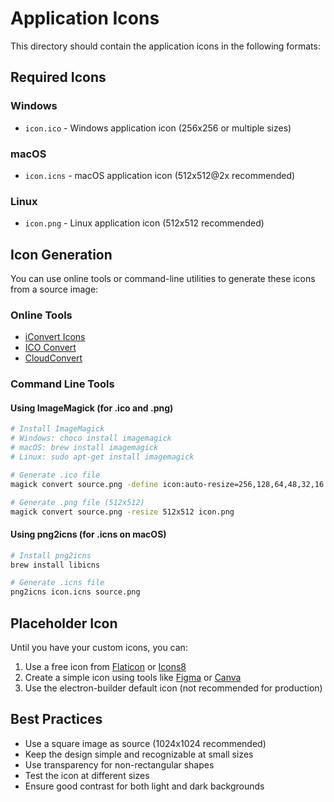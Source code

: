 # Application Icons

This directory should contain the application icons in the following formats:

## Required Icons

### Windows

- `icon.ico` - Windows application icon (256x256 or multiple sizes)

### macOS

- `icon.icns` - macOS application icon (512x512@2x recommended)

### Linux

- `icon.png` - Linux application icon (512x512 recommended)

## Icon Generation

You can use online tools or command-line utilities to generate these icons from a source image:

### Online Tools

- [iConvert Icons](https://iconverticons.com/online/)
- [ICO Convert](https://icoconvert.com/)
- [CloudConvert](https://cloudconvert.com/)

### Command Line Tools

#### Using ImageMagick (for .ico and .png)

```bash
# Install ImageMagick
# Windows: choco install imagemagick
# macOS: brew install imagemagick
# Linux: sudo apt-get install imagemagick

# Generate .ico file
magick convert source.png -define icon:auto-resize=256,128,64,48,32,16 icon.ico

# Generate .png file (512x512)
magick convert source.png -resize 512x512 icon.png
```

#### Using png2icns (for .icns on macOS)

```bash
# Install png2icns
brew install libicns

# Generate .icns file
png2icns icon.icns source.png
```

## Placeholder Icon

Until you have your custom icons, you can:

1. Use a free icon from [Flaticon](https://www.flaticon.com/) or [Icons8](https://icons8.com/)
2. Create a simple icon using tools like [Figma](https://www.figma.com/) or [Canva](https://www.canva.com/)
3. Use the electron-builder default icon (not recommended for production)

## Best Practices

- Use a square image as source (1024x1024 recommended)
- Keep the design simple and recognizable at small sizes
- Use transparency for non-rectangular shapes
- Test the icon at different sizes
- Ensure good contrast for both light and dark backgrounds
